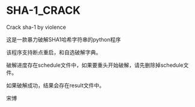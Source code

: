 SHA-1_CRACK
===========

Crack sha-1 by violence

这是一款暴力破解SHA1哈希字符串的python程序

该程序支持断点重启，和自选破解字典。

破解进度存在schedule文件中，如果要重头开始破解，请先删除掉schedule文件。

如果破解成功，结果会存在result文件中。

宋博
